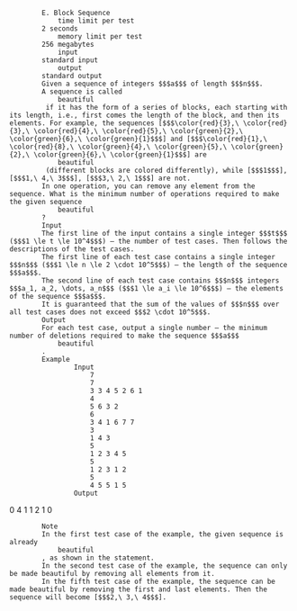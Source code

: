 			E. Block Sequence
				time limit per test
			2 seconds
				memory limit per test
			256 megabytes
				input
			standard input
				output
			standard output
			Given a sequence of integers $$$a$$$ of length $$$n$$$.
			A sequence is called 
				beautiful
			 if it has the form of a series of blocks, each starting with its length, i.e., first comes the length of the block, and then its elements. For example, the sequences [$$$\color{red}{3},\ \color{red}{3},\ \color{red}{4},\ \color{red}{5},\ \color{green}{2},\ \color{green}{6},\ \color{green}{1}$$$] and [$$$\color{red}{1},\ \color{red}{8},\ \color{green}{4},\ \color{green}{5},\ \color{green}{2},\ \color{green}{6},\ \color{green}{1}$$$] are 
				beautiful
			 (different blocks are colored differently), while [$$$1$$$], [$$$1,\ 4,\ 3$$$], [$$$3,\ 2,\ 1$$$] are not.
			In one operation, you can remove any element from the sequence. What is the minimum number of operations required to make the given sequence 
				beautiful
			?
			Input
			The first line of the input contains a single integer $$$t$$$ ($$$1 \le t \le 10^4$$$) — the number of test cases. Then follows the descriptions of the test cases.
			The first line of each test case contains a single integer $$$n$$$ ($$$1 \le n \le 2 \cdot 10^5$$$) — the length of the sequence $$$a$$$.
			The second line of each test case contains $$$n$$$ integers $$$a_1, a_2, \dots, a_n$$$ ($$$1 \le a_i \le 10^6$$$) — the elements of the sequence $$$a$$$.
			It is guaranteed that the sum of the values of $$$n$$$ over all test cases does not exceed $$$2 \cdot 10^5$$$.
			Output
			For each test case, output a single number — the minimum number of deletions required to make the sequence $$$a$$$ 
				beautiful
			.
			Example
					Input
						7
						7
						3 3 4 5 2 6 1
						4
						5 6 3 2
						6
						3 4 1 6 7 7
						3
						1 4 3
						5
						1 2 3 4 5
						5
						1 2 3 1 2
						5
						4 5 5 1 5
					Output
					
0
4
1
1
2
1
0

			Note
			In the first test case of the example, the given sequence is already 
				beautiful
			, as shown in the statement.
			In the second test case of the example, the sequence can only be made beautiful by removing all elements from it.
			In the fifth test case of the example, the sequence can be made beautiful by removing the first and last elements. Then the sequence will become [$$$2,\ 3,\ 4$$$].
